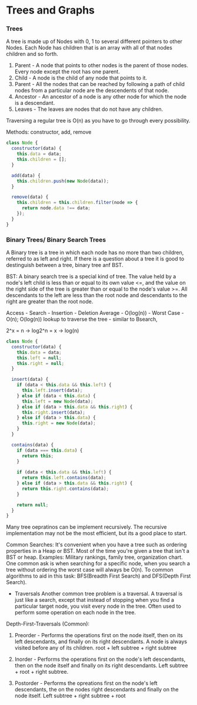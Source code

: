 # Trees and Graphs 

### Trees
A tree is made up of Nodes with 0, 1 to several different pointers to other Nodes. Each Node has 
children that is an array with all of that nodes children and so forth. 

1. Parent - A node that points to other nodes is the parent of those nodes. Every node except the root has one parent. 
2. Child - A node is the child of any node that points to it. 
3. Parent - All the nodes that can be reached by following a path of child nodes from a particular node are the descendents of that node. 
4. Ancestor - An ancestor of a node is any other node for which the node is a descendant. 
5. Leaves - The leaves are nodes that do not have any children.

Traversing a regular tree is O(n) as you have to go through every possibility. 

Methods: constructor, add, remove

```js
class Node {
  constructor(data) {
    this.data = data;
    this.children = [];
  }

  add(data) {
    this.children.push(new Node(data));
  }

  remove(data) {
    this.children = this.children.filter(node => {
      return node.data !== data;
    });
  }
}

```

### Binary Trees/ Binary Search Trees
A Binary tree is a tree in which each node has no more than two children, referred to as left and right. If there is a question about a tree it is good to destinguish between a tree, binary tree anf BST.

BST:
A binary search tree is a special kind of tree. The value held by a node's left child is less than or equal to its own value <=, and the value on the right side of the tree is greater than or equal to the node's value >=. All descendants to the left are less than the root node and descendants to the right are greater than the root node. 

Access - Search - Insertion - Deletion
Average - O(log(n)) - Worst Case - O(n);
O(log(n)) lookup to traverse the tree - similar to Bsearch, 

2^x = n -> log2^n = x -> log(n)

```js
class Node {
  constructor(data) {
    this.data = data;
    this.left = null;
    this.right = null;
  }

  insert(data) {
    if (data < this.data && this.left) {
      this.left.insert(data);
    } else if (data < this.data) {
      this.left = new Node(data);
    } else if (data > this.data && this.right) {
      this.right.insert(data);
    } else if (data > this.data) {
      this.right = new Node(data);
    }
  }

  contains(data) {
    if (data === this.data) {
      return this;
    } 
    
    if (data < this.data && this.left) {
      return this.left.contains(data);
    } else if (data > this.data && this.right) {
      return this.right.contains(data);
    }

    return null;
  }
}
```

Many tree oepratinos can be implement recursively. The recursive implementation may not be the most efficient, but its a good place to start. 

Common Searches:
It's convenient when you have a tree such as ordering properties in a Heap or BST. Most of the time you're given a tree that isn't a BST or heap. Examples: Military rankings, family tree, organization chart. One common ask is when searching for a specific node, when you search a tree without ordering the worst case will always be O(n). To common algorithms to aid in this task: BFS(Breadth First Search) and DFS(Depth First Search).

* Traversals 
Another common tree problem is a traversal. A traversal is just like a search, except that instead of stopping when you find a particular target node, you visit every node in the tree. Often used to perform some operation on each node in the tree. 

Depth-First-Traversals (Common):
1. Preorder - Performs the operations first on the node itself, then on its left descendants, and finally on its right descendants. A node is always visited before any of its children. root + left subtree + right subtree

2. Inorder - Performs the operations first on the node's left descendants, then on the node itself and finally on its right descendants. Left subtree + root + right subtree.

3. Postorder - Performs the opreations first on the node's left descendants, the on the nodes right descendants and finally on the node itself.  Left subtree + right subtree + root